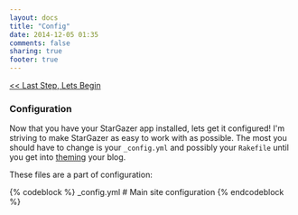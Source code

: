 ```yaml
---
layout: docs
title: "Config"
date: 2014-12-05 01:35
comments: false
sharing: true
footer: true
---
```

[<< Last Step, Lets Begin]

### Configuration

Now that you have your StarGazer app installed, lets get it configured! I'm striving to make StarGazer as easy to work with as possible. The most you should have to change is your `_config.yml` and possibly your `Rakefile` until you get into [theming] your blog.

These files are a part of configuration:

{% codeblock %}
  _config.yml   # Main site configuration
{% endcodeblock %}

[<< Last Step, Lets Begin]:/docs/lets-begin/index.html
[theming]:/docs/theming/index.html
